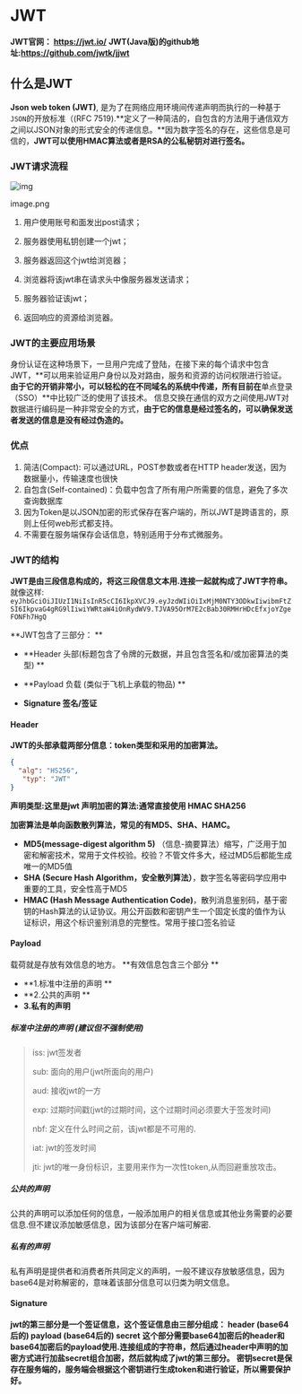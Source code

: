 # JWT

**JWT官网： https://jwt.io/**
**JWT(Java版)的github地址:https://github.com/jwtk/jjwt**

## 什么是JWT

**Json web token (JWT)**, 是为了在网络应用环境间传递声明而执行的一种基于`JSON`的开放标准（(RFC 7519).**定义了一种简洁的，自包含的方法用于通信双方之间以JSON对象的形式安全的传递信息。**因为数字签名的存在，这些信息是可信的，**JWT可以使用HMAC算法或者是RSA的公私秘钥对进行签名。**

### JWT请求流程



![img](https:////upload-images.jianshu.io/upload_images/4630295-7df0d10fcffe831b.png?imageMogr2/auto-orient/strip%7CimageView2/2/w/922/format/webp)

image.png

1. 用户使用账号和面发出post请求；

2. 服务器使用私钥创建一个jwt；

3. 服务器返回这个jwt给浏览器；

4. 浏览器将该jwt串在请求头中像服务器发送请求；

5. 服务器验证该jwt；

6. 返回响应的资源给浏览器。

### JWT的主要应用场景

身份认证在这种场景下，一旦用户完成了登陆，在接下来的每个请求中包含JWT，**可以用来验证用户身份以及对路由，服务和资源的访问权限进行验证。**由于它的开销非常小，可以轻松的在不同域名的系统中传递，所有目前在**单点登录（SSO）**中比较广泛的使用了该技术。 信息交换在通信的双方之间使用JWT对数据进行编码是一种非常安全的方式，**由于它的信息是经过签名的，可以确保发送者发送的信息是没有经过伪造的。**

### 优点

1. 简洁(Compact): 可以通过URL，POST参数或者在HTTP header发送，因为数据量小，传输速度也很快 
2. 自包含(Self-contained)：负载中包含了所有用户所需要的信息，避免了多次查询数据库 
3. 因为Token是以JSON加密的形式保存在客户端的，所以JWT是跨语言的，原则上任何web形式都支持。 
4. 不需要在服务端保存会话信息，特别适用于分布式微服务。

### JWT的结构

**JWT是由三段信息构成的，将这三段信息文本用.连接一起就构成了JWT字符串。**
 就像这样:
 `eyJhbGciOiJIUzI1NiIsInR5cCI6IkpXVCJ9.eyJzdWIiOiIxMjM0NTY3ODkwIiwibmFtZSI6IkpvaG4gRG9lIiwiYWRtaW4iOnRydWV9.TJVA95OrM7E2cBab30RMHrHDcEfxjoYZgeFONFh7HgQ`

**JWT包含了三部分： **

* **Header 头部(标题包含了令牌的元数据，并且包含签名和/或加密算法的类型) **

* **Payload 负载 (类似于飞机上承载的物品) **

* **Signature 签名/签证**

#### Header

**JWT的头部承载两部分信息：token类型和采用的加密算法。**

```json
{ 
  "alg": "HS256",
   "typ": "JWT"
} 
```

**声明类型:这里是jwt 声明加密的算法:通常直接使用 HMAC SHA256**

**加密算法是单向函数散列算法，常见的有MD5、SHA、HAMC。**

* **MD5(message-digest algorithm 5)** （信息-摘要算法）缩写，广泛用于加密和解密技术，常用于文件校验。校验？不管文件多大，经过MD5后都能生成唯一的MD5值
*  **SHA (Secure Hash Algorithm，安全散列算法）**，数字签名等密码学应用中重要的工具，安全性高于MD5
* **HMAC (Hash Message Authentication Code)**，散列消息鉴别码，基于密钥的Hash算法的认证协议。用公开函数和密钥产生一个固定长度的值作为认证标识，用这个标识鉴别消息的完整性。常用于接口签名验证

#### Payload

载荷就是存放有效信息的地方。
 **有效信息包含三个部分 **

* **1.标准中注册的声明 **
* **2.公共的声明 **
* **3.私有的声明**

##### 标准中注册的声明 (建议但不强制使用)

> iss: jwt签发者 
>
> sub: 面向的用户(jwt所面向的用户) 
>
> aud: 接收jwt的一方 
>
> exp: 过期时间戳(jwt的过期时间，这个过期时间必须要大于签发时间) 
>
> nbf: 定义在什么时间之前，该jwt都是不可用的. 
>
> iat: jwt的签发时间 
>
> jti: jwt的唯一身份标识，主要用来作为一次性token,从而回避重放攻击。

##### 公共的声明

公共的声明可以添加任何的信息，一般添加用户的相关信息或其他业务需要的必要信息.但不建议添加敏感信息，因为该部分在客户端可解密.

##### 私有的声明

私有声明是提供者和消费者所共同定义的声明，一般不建议存放敏感信息，因为base64是对称解密的，意味着该部分信息可以归类为明文信息。

#### Signature

**jwt的第三部分是一个签证信息，这个签证信息由三部分组成： header (base64后的) payload (base64后的) secret**
 **这个部分需要base64加密后的header和base64加密后的payload使用.连接组成的字符串，然后通过header中声明的加密方式进行加盐secret组合加密，然后就构成了jwt的第三部分。**
 **密钥secret是保存在服务端的，服务端会根据这个密钥进行生成token和进行验证，所以需要保护好。**